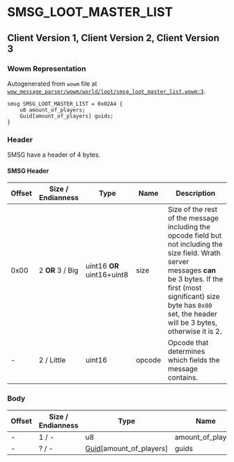 # SMSG_LOOT_MASTER_LIST

## Client Version 1, Client Version 2, Client Version 3

### Wowm Representation

Autogenerated from `wowm` file at [`wow_message_parser/wowm/world/loot/smsg_loot_master_list.wowm:3`](https://github.com/gtker/wow_messages/tree/main/wow_message_parser/wowm/world/loot/smsg_loot_master_list.wowm#L3).
```rust,ignore
smsg SMSG_LOOT_MASTER_LIST = 0x02A4 {
    u8 amount_of_players;
    Guid[amount_of_players] guids;
}
```
### Header

SMSG have a header of 4 bytes.

#### SMSG Header

| Offset | Size / Endianness | Type   | Name   | Description |
| ------ | ----------------- | ------ | ------ | ----------- |
| 0x00   | 2 **OR** 3 / Big           | uint16 **OR** uint16+uint8 | size | Size of the rest of the message including the opcode field but not including the size field. Wrath server messages **can** be 3 bytes. If the first (most significant) size byte has `0x80` set, the header will be 3 bytes, otherwise it is 2.|
| -      | 2 / Little| uint16 | opcode | Opcode that determines which fields the message contains. |

### Body

| Offset | Size / Endianness | Type | Name | Comment |
| ------ | ----------------- | ---- | ---- | ------- |
| - | 1 / - | u8 | amount_of_players |  |
| - | ? / - | [Guid](../types/packed-guid.md)[amount_of_players] | guids |  |

